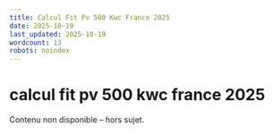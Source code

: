```yaml
---
title: Calcul Fit Pv 500 Kwc France 2025
date: 2025-10-19
last_updated: 2025-10-19
wordcount: 13
robots: noindex
---
```


# calcul fit pv 500 kwc france 2025

Contenu non disponible – hors sujet.